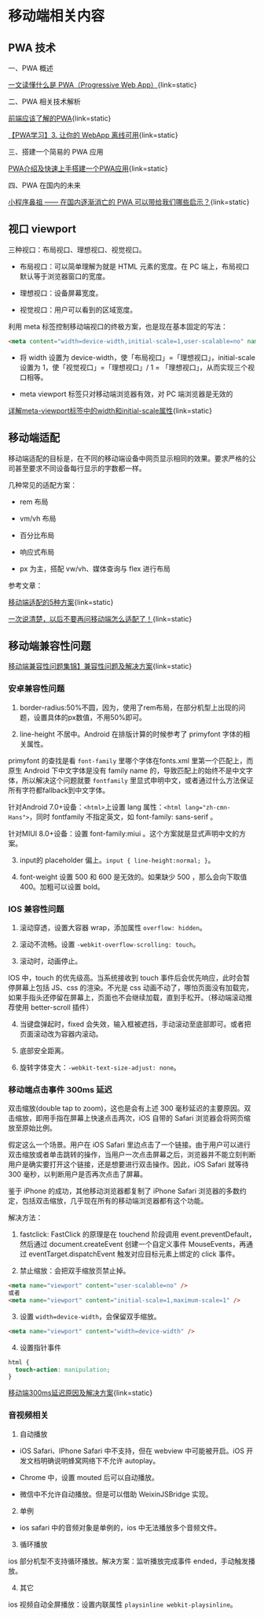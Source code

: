 # 移动端相关内容

## PWA 技术

一、PWA 概述

[一文读懂什么是 PWA（Progressive Web App）](https://blog.csdn.net/sunyctf/article/details/136003062){link=static}

二、PWA 相关技术解析

[前端应该了解的PWA](https://juejin.cn/post/6844903603967115272){link=static}

[【PWA学习】3. 让你的 WebApp 离线可用](https://www.jianshu.com/p/0121d1793d01){link=static}

三、搭建一个简易的 PWA 应用

[PWA介绍及快速上手搭建一个PWA应用](https://segmentfault.com/a/1190000014639473){link=static}

四、PWA 在国内的未来

[小程序鼻祖 —— 在国内逐渐消亡的 PWA 可以带给我们哪些启示？](https://segmentfault.com/a/1190000041729491){link=static}

## 视口 viewport

三种视口：布局视口、理想视口、视觉视口。

- 布局视口：可以简单理解为就是 HTML 元素的宽度。在 PC 端上，布局视口默认等于浏览器窗口的宽度。

- 理想视口：设备屏幕宽度。

- 视觉视口：用户可以看到的区域宽度。

利用 meta 标签控制移动端视口的终极方案，也是现在基本固定的写法：

```html
<meta content="width=device-width,initial-scale=1,user-scalable=no" name="viewport">
```

- 将 width 设置为 device-width，使「布局视口」=「理想视口」，initial-scale 设置为 1，使「视觉视口」=「理想视口」/ 1 = 「理想视口」，从而实现三个视口相等。

- meta viewport 标签只对移动端浏览器有效，对 PC 端浏览器是无效的

[详解meta-viewport标签中的width和initial-scale属性](https://blog.csdn.net/leman314/article/details/111936863){link=static}

## 移动端适配

移动端适配的目标是，在不同的移动端设备中网页显示相同的效果。要求严格的公司甚至要求不同设备每行显示的字数都一样。

几种常见的适配方案：

- rem 布局

- vm/vh 布局

- 百分比布局

- 响应式布局

-  px 为主，搭配 vw/vh、媒体查询与 flex 进行布局

参考文章：

[移动端适配的5种方案](https://juejin.cn/post/6953091677838344199){link=static}

[一次说清楚，以后不要再问移动端怎么适配了！](https://zhuanlan.zhihu.com/p/267774232){link=static}

## 移动端兼容性问题

[移动端兼容性问题集锦】兼容性问题及解决方案](https://juejin.cn/post/6901940698518732808){link=static}

### 安卓兼容性问题

1. border-radius:50%不圆，因为，使⽤了rem布局，在部分机型上出现的问题，设置具体的px数值，不⽤50%即可。

2. line-height 不居中。Android 在排版计算的时候参考了 primyfont 字体的相关属性。

primyfont 的查找是看 `font-family` ⾥哪个字体在fonts.xml ⾥第⼀个匹配上，⽽原⽣ Android 下中⽂字体是没有 family name 的，导致匹配上的始终不是中⽂字体，所以解决这个问题就要 `fontfamily` ⾥显式申明中⽂，或者通过什么⽅法保证所有字符都fallback到中⽂字体。

针对Android 7.0+设备：`<html>`上设置 lang 属性：`<html lang="zh-cmn-Hans">`，同时 fontfamily 不指定英⽂，如 font-family: sans-serif 。

针对MIUI 8.0+设备：设置 font-family:miui 。这个⽅案就是显式声明中⽂的⽅案。

3. input的 placeholder 偏上。`input { line-height:normal; }`。

4. font-weight 设置 500 和 600 是⽆效的。如果缺少 500 ，那么会向下取值400。加粗可以设置 bold。

### IOS 兼容性问题

1. 滚动穿透，设置大容器 wrap，添加属性 `overflow: hidden`。

2. 滚动不流畅。设置 `-webkit-overflow-scrolling: touch`。

3. 滚动时，动画停止。

IOS 中，touch 的优先级高。当系统接收到 touch 事件后会优先响应，此时会暂停屏幕上包括 JS、css 的渲染。不光是 css 动画不动了，哪怕页面没有加载完，如果手指头还停留在屏幕上，页面也不会继续加载，直到手松开。（移动端滚动推荐使用 better-scroll 插件）

4. 当键盘弹起时，fixed 会失效，输入框被遮挡，手动滚动至底部即可。或者把页面滚动改为容器内滚动。

5. 底部安全距离。

6. 旋转字体变大：`-webkit-text-size-adjust: none`。

### 移动端点击事件 300ms 延迟

双击缩放(double tap to zoom)，这也是会有上述 300 毫秒延迟的主要原因。双击缩放，即用手指在屏幕上快速点击两次，iOS 自带的 Safari 浏览器会将网页缩放至原始比例。

假定这么一个场景。用户在 iOS Safari 里边点击了一个链接。由于用户可以进行双击缩放或者单击跳转的操作，当用户一次点击屏幕之后，浏览器并不能立刻判断用户是确实要打开这个链接，还是想要进行双击操作。因此，iOS Safari 就等待 300 毫秒，以判断用户是否再次点击了屏幕。

鉴于 iPhone 的成功，其他移动浏览器都复制了 iPhone Safari 浏览器的多数约定，包括双击缩放，几乎现在所有的移动端浏览器都有这个功能。

解决方法：

1. fastclick: FastClick 的原理是在 touchend 阶段调用 event.preventDefault，然后通过 document.createEvent 创建一个自定义事件 MouseEvents，再通过 eventTarget.dispatchEvent 触发对应目标元素上绑定的 click 事件。

2. 禁止缩放：会把双手缩放页禁止掉。

```html
<meta name="viewport" content="user-scalable=no" />
或者
<meta name="viewport" content="initial-scale=1,maximum-scale=1" />
```

3. 设置 `width=device-width`，会保留双手缩放。

```html
<meta name="viewport" content="width=device-width" />
```

4. 设置指针事件

```css
html {
  touch-action: manipulation;
}
```

[移动端300ms延迟原因及解决方案](https://juejin.cn/post/6844904031026937864){link=static}

### 音视频相关

1. 自动播放

- iOS Safari、IPhone Safari 中不支持，但在 webview 中可能被开启。iOS 开发文档明确说明蜂窝网络下不允许 autoplay。

- Chrome 中，设置 mouted 后可以自动播放。

- 微信中不允许⾃动播放。但是可以借助 WeixinJSBridge 实现。

2. 单例

- ios safari 中的⾳频对象是单例的，ios 中⽆法播放多个⾳频⽂件。

3. 循环播放

ios 部分机型不⽀持循环播放。解决⽅案：监听播放完成事件 ended，⼿动触发播放。

4. 其它

ios 视频⾃动全屏播放：设置内联属性 `playsinline webkit-playsinline`。